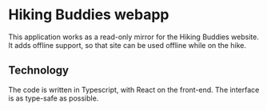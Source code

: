 # Hiking Buddies webapp

This application works as a read-only mirror for the Hiking Buddies website.
It adds offline support, so that site can be used offline while on the hike.

## Technology

The code is written in Typescript, with React on the front-end.
The interface is as type-safe as possible.
